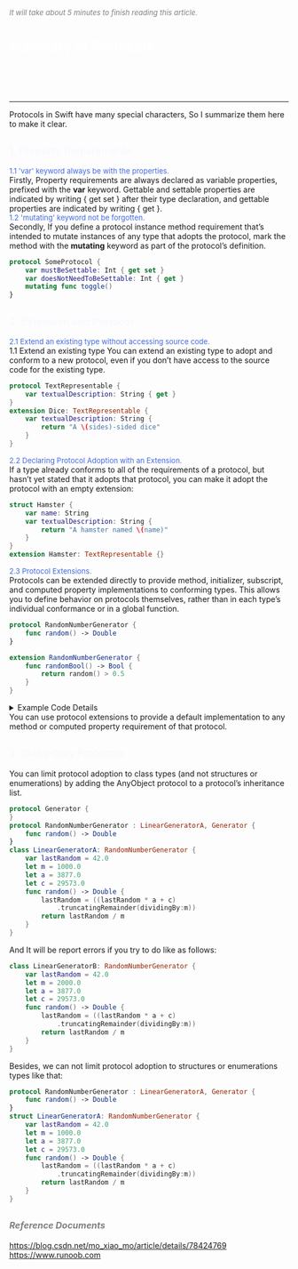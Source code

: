 
<font color=gray size=2>*It will take about 5 minutes to finish reading this article.*</font>
# **<font size=5 color=#FFFFFF>Summary of Protocols</font>**
<font size=2 color=#FFFAFA>Catalogue：</font>    
<font size=2 color=#FFFAFA>1. Property Requirements.</font>    
<font size=2 color=#FFFAFA>2. Choosing Between Structures and Classes.</font>      

-----------------
Protocols in Swift have many special characters, So I summarize them here to make it clear.

## **<font size=4 color=#F8F8FF>1. Property Requirements</font>**

<font size=2 color=#4169E1>1.1 'var' keyword always be with the properties.</font>      
Firstly, Property requirements are always declared as variable properties, prefixed with the <strong>var</strong> keyword. Gettable and settable properties are indicated by writing { get set } after their type declaration, and gettable properties are indicated by writing { get }.   
<font size=2 color=#4169E1>1.2 'mutating' keyword not be forgotten.</font>      
Secondly, If you define a protocol instance method requirement that’s intended to mutate instances of any type that adopts the protocol, mark the method with the <strong>mutating</strong> keyword as part of the protocol’s definition. 

```Swift 
protocol SomeProtocol {
    var mustBeSettable: Int { get set }
    var doesNotNeedToBeSettable: Int { get }
    mutating func toggle()
}
```
 
## **<font size=4 color=#F8F8FF>2. Extension and Protocol</font>**
<font size=2 color=#4169E1>2.1 Extend an existing type without accessing source code.</font>      
1.1 Extend an existing type 
You can extend an existing type to adopt and conform to a new protocol, even if you don’t have access to the source code for the existing type.
```Swift
protocol TextRepresentable {
    var textualDescription: String { get }
}
extension Dice: TextRepresentable {
    var textualDescription: String {
        return "A \(sides)-sided dice"
    }
}
```
<font size=2 color=#4169E1>2.2 Declaring Protocol Adoption with an Extension.</font>     
If a type already conforms to all of the requirements of a protocol, but hasn’t yet stated that it adopts that protocol, you can make it adopt the protocol with an empty extension:
```Swift
struct Hamster {
    var name: String
    var textualDescription: String {
        return "A hamster named \(name)"
    }
}
extension Hamster: TextRepresentable {}
``` 
<font size=2 color=#4169E1>2.3 Protocol Extensions.</font>    
Protocols can be extended directly to provide method, initializer, subscript, and computed property implementations to conforming types. This allows you to define behavior on protocols themselves, rather than in each type’s individual conformance or in a global function.
```Swift
protocol RandomNumberGenerator {
    func random() -> Double
}

extension RandomNumberGenerator {
    func randomBool() -> Bool {
        return random() > 0.5
    }
}

```
<details>
<summary>Example Code Details</summary>

```Swift
protocol RandomNumberGenerator {
    func random() -> Double
}

extension RandomNumberGenerator {
    func randomBool() -> Bool {
        return random() > 0.5
    }
}

class LinearGeneratorA: RandomNumberGenerator {
    var lastRandom = 42.0
    let m = 1000.0
    let a = 3877.0
    let c = 29573.0
    func random() -> Double {
        lastRandom = ((lastRandom * a + c)
            .truncatingRemainder(dividingBy:m))
        return lastRandom / m
    }
}

class LinearGeneratorB: RandomNumberGenerator {
    var lastRandom = 42.0
    let m = 2000.0
    let a = 3877.0
    let c = 29573.0
    func random() -> Double {
        lastRandom = ((lastRandom * a + c)
            .truncatingRemainder(dividingBy:m))
        return lastRandom / m
    }
}

//Verify as follows:
let generatorA = LinearGeneratorA()
print("Here's a random number A: \(generatorA.random())")
print("And here's a random Boolean A: \(generatorA.randomBool())")

let generatorB = LinearGeneratorB()
print("Here's a random number B: \(generatorB.random())")
print("And here's a random Boolean B: \(generatorB.randomBool())")
```
</details>
You can use protocol extensions to provide a default implementation to any method or computed property requirement of that protocol.

## **<font size=4 color=#F8F8FF>3. Class-Only Protocols</font>**
You can limit protocol adoption to class types (and not structures or enumerations) by adding the AnyObject protocol to a protocol’s inheritance list.
```Swift
protocol Generator {
}
protocol RandomNumberGenerator : LinearGeneratorA, Generator {
    func random() -> Double
}
class LinearGeneratorA: RandomNumberGenerator {
    var lastRandom = 42.0
    let m = 1000.0
    let a = 3877.0
    let c = 29573.0
    func random() -> Double {
        lastRandom = ((lastRandom * a + c)
            .truncatingRemainder(dividingBy:m))
        return lastRandom / m
    }
}
```
And It will be report errors if you try to do like as follows:
```Swift
class LinearGeneratorB: RandomNumberGenerator {
    var lastRandom = 42.0
    let m = 2000.0
    let a = 3877.0
    let c = 29573.0
    func random() -> Double {
        lastRandom = ((lastRandom * a + c)
            .truncatingRemainder(dividingBy:m))
        return lastRandom / m
    }
}
```
Besides, we can not limit protocol adoption to structures or enumerations types like that:
```Swift
protocol RandomNumberGenerator : LinearGeneratorA, Generator {
    func random() -> Double
}
struct LinearGeneratorA: RandomNumberGenerator {
    var lastRandom = 42.0
    let m = 1000.0
    let a = 3877.0
    let c = 29573.0
    func random() -> Double {
        lastRandom = ((lastRandom * a + c)
            .truncatingRemainder(dividingBy:m))
        return lastRandom / m
    }
}
```

## **<font color=gray size=3 >*Reference Documents*</font>**
<https://blog.csdn.net/mo_xiao_mo/article/details/78424769>  
<https://www.runoob.com>
